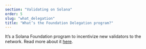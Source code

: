```yaml
---
section: "Validating on Solana"
order: 5
slug: "what_delegation"
title: "What’s the Foundation Delegation program?"
---
```


It’s a Solana Foundation program to incentivize new validators to the network.
Read more about it [here](https://solana.org/delegation-program).
